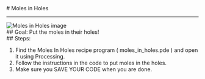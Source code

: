 <body><div id="wrap"><div id="main">
<div id="recipeLeftColumn"># Moles in Holes
<hr/><img alt="Moles in Holes image" src="images/molesInHoles.png"/>
<div id="recipeGoal">## Goal:
Put the moles in their holes! </div>
</div><div id="recipeRightColumn"><div id="recipeSteps">## Steps:
<ol id="stepList">
<li>Find the Moles In Holes recipe program ( moles_in_holes.pde ) and open it using Processing.
                                </li>
<li>Follow the instructions in the code to put moles in the holes.
</li>
<li>Make sure you SAVE YOUR CODE when you are done. 
</li>
</ol>
<div id="p3link"></div>
<div style="clear:both;"></div></div></div></div></div><div id="footer"></div></body>